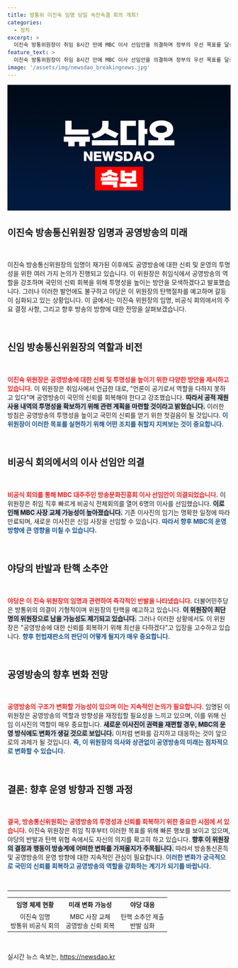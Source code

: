 ```yaml
---
title: 방통위 이진숙 임명 당일 속전속결 회의 개최!
categories:
  - 정치
excerpt: >
  이진숙 방통위원장이 취임 8시간 만에 MBC 이사 선임안을 의결하며 정부의 우선 목표를 달성한 가운데, 야당은 탄핵 소추를 예고했다. 초유의 방통위 공백이 우려되는 상황에서 이 위원장의 향후 행동이 주목된다.
feature_text: >
  이진숙 방통위원장이 취임 8시간 만에 MBC 이사 선임안을 의결하며 정부의 우선 목표를 달성한 가운데, 야당은 탄핵 소추를 예고했다. 초유의 방통위 공백이 우려되는 상황에서 이 위원장의 향후 행동이 주목된다.
image: '/assets/img/newsdao_breakingnews.jpg'
---
```


<p><img src="/assets/img/newsdao_breakingnews.jpg" alt="flaretime 속보" /></p>

<h2 data-ke-size="size26">이진숙 방송통신위원장 임명과 공영방송의 미래</h2>

<p data-ke-size="size16">&nbsp;</p>

<p data-ke-size="size16">이진숙 방송통신위원장의 임명이 재가된 이후에도 공영방송에 대한 신뢰 및 운영의 투명성을 위한 여러 가지 논의가 진행되고 있습니다. 이 위원장은 취임식에서 공영방송의 역할을 강조하며 국민의 신뢰 회복을 위해 투명성을 높이는 방안을 모색하겠다고 발표했습니다. 그러나 이러한 발언에도 불구하고 야당은 이 위원장의 탄핵절차를 예고하며 갈등이 심화되고 있는 상황입니다. 이 글에서는 이진숙 위원장의 임명, 비공식 회의에서의 주요 결정 사항, 그리고 향후 방송의 방향에 대한 전망을 살펴보겠습니다.</p>

<p data-ke-size="size16">&nbsp;</p>

<h2 data-ke-size="size26">신임 방송통신위원장의 역할과 비전</h2>

<p data-ke-size="size16">&nbsp;</p>

<p><b><span style="color: #ee2323;">이진숙 위원장은 공영방송에 대한 신뢰 및 투명성을 높이기 위한 다양한 방안을 제시하고 있습니다.</span></b> 이 위원장은 취임사에서 언급한 대로, "언론이 공기로서 역할을 다하지 못하고 있다"며 공영방송이 국민의 신뢰를 회복해야 한다고 강조했습니다. <b><span style="background-color: #21538527;">따라서 공적 재원 사용 내역의 투명성을 확보하기 위해 관련 계획을 마련할 것이라고 밝혔습니다.</span></b> 이러한 방침은 공영방송의 투명성을 높이고 국민의 신뢰를 얻기 위한 첫걸음이 될 것입니다. <b><span style="color: #1a5490;">이 위원장이 이러한 목표를 실현하기 위해 어떤 조치를 취할지 지켜보는 것이 중요합니다.</span></b></p>

<p data-ke-size="size16">&nbsp;</p>

<h2 data-ke-size="size26">비공식 회의에서의 이사 선임안 의결</h2>

<p data-ke-size="size16">&nbsp;</p>

<p><b><span style="color: #ee2323;">비공식 회의를 통해 MBC 대주주인 방송문화진흥회 이사 선임안이 의결되었습니다.</span></b> 이 위원장은 취임 직후 빠르게 비공식 전체회의를 열어 6명의 이사를 선임했습니다. <b><span style="background-color: #21538527;">이로 인해 MBC 사장 교체 가능성이 높아졌습니다.</span></b> 기존 이사진의 임기는 명확한 일정에 따라 만료되며, 새로운 이사진은 신임 사장을 선임할 수 있습니다. <b><span style="color: #1a5490;">따라서 향후 MBC의 운영 방향에 큰 영향을 미칠 수 있습니다.</span></b></p>

<p data-ke-size="size16">&nbsp;</p>

<h2 data-ke-size="size26">야당의 반발과 탄핵 소추안</h2>

<p data-ke-size="size16">&nbsp;</p>

<p><b><span style="color: #ee2323;">야당은 이 진숙 위원장의 임명과 관련하여 즉각적인 반발을 나타냈습니다.</span></b> 더불어민주당은 방통위의 의결이 기형적이며 위원장의 탄핵을 예고하고 있습니다. <b><span style="background-color: #21538527;">이 위원장이 최단명의 위원장으로 남을 가능성도 제기되고 있습니다.</span></b> 그러나 이러한 상황에서도 이 위원장은 "공영방송에 대한 신뢰를 회복하기 위해 최선을 다하겠다"고 입장을 고수하고 있습니다. <b><span style="color: #1a5490;">향후 헌법재판소의 판단이 어떻게 될지가 매우 중요합니다.</span></b></p>

<p data-ke-size="size16">&nbsp;</p>

<h2 data-ke-size="size26">공영방송의 향후 변화 전망</h2>

<p data-ke-size="size16">&nbsp;</p>

<p><b><span style="color: #ee2323;">공영방송의 구조가 변화할 가능성이 있으며 이는 지속적인 논의가 필요합니다.</span></b> 임명된 이 위원장은 공영방송의 역할과 방향성을 재정립할 필요성을 느끼고 있으며, 이를 위해 신임 이사진의 역할이 매우 중요합니다. <b><span style="background-color: #21538527;">새로운 이사진이 권력을 재편할 경우, MBC의 운영 방식에도 변화가 생길 것으로 보입니다.</span></b> 이처럼 변화를 감지하고 대응하는 것이 앞으로의 과제가 될 것입니다. <b><span style="color: #1a5490;">즉, 이 위원장의 의사와 상관없이 공영방송의 미래는 점차적으로 변화할 수 있습니다.</span></b></p>

<p data-ke-size="size16">&nbsp;</p>

<h2 data-ke-size="size26">결론: 향후 운영 방향과 진행 과정</h2>

<p data-ke-size="size16">&nbsp;</p>

<p><b><span style="color: #ee2323;">결국, 방송통신위원회는 공영방송의 투명성과 신뢰를 회복하기 위한 중요한 시점에 서 있습니다.</span></b> 이진숙 위원장은 취임 직후부터 이러한 목표를 위해 빠른 행보를 보이고 있으며, 야당의 반발과 탄핵 위협 속에서도 자신의 의지를 확고히 하고 있습니다. <b><span style="background-color: #21538527;">향후 이 위원장의 결정과 행동이 방송계에 어떠한 변화를 가져올지가 주목됩니다.</span></b> 따라서 방송통신혼득 및 공영방송의 운영 방향에 대한 지속적인 관심이 필요합니다. <b><span style="color: #1a5490;">이러한 변화가 궁극적으로 국민의 신뢰를 회복하고 공영방송의 역할을 강화하는 계기가 되기를 바랍니다.</span></b></p>

<p data-ke-size="size16">&nbsp;</p>

<hr style="height: 1px; border: 0; border-top: 1px solid #e0e0e0;" />

<table style="width: 100%; border-collapse: collapse; empty-cells: show;">
  <tbody>
    <tr style="height: 31px;">
      <td style="text-align: center; height: 17px;"><b>임명 체제 현황</b></td>
      <td style="text-align: center; height: 17px;"><b>미래 변화 가능성</b></td>
      <td style="text-align: center; height: 17px;"><b>야당 대응</b></td>
    </tr>
    <tr style="height: 31px;">
      <td style="text-align: center; height: 17px;">이진숙 임명<br>방통위 비공식 회의</td>
      <td style="text-align: center; height: 17px;">MBC 사장 교체<br>공영방송 신뢰 회복</td>
      <td style="text-align: center; height: 17px;">탄핵 소추안 제출<br>반발 심화</td>
    </tr>
  </tbody>
</table>

<p data-ke-size="size16">&nbsp;</p>
실시간 뉴스 속보는, <a href="https://newsdao.kr" rel="dofollow">https://newsdao.kr</a>


